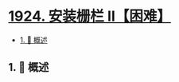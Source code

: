 # [1924. 安装栅栏 II【困难】](https://github.com/tnotesjs/TNotes.leetcode/tree/main/notes/1924.%20%E5%AE%89%E8%A3%85%E6%A0%85%E6%A0%8F%20II%E3%80%90%E5%9B%B0%E9%9A%BE%E3%80%91)

<!-- region:toc -->

- [1. 📝 概述](#1--概述)

<!-- endregion:toc -->

## 1. 📝 概述
